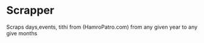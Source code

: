 # Scrapper

Scraps days,events, tithi from (HamroPatro.com) from any given year to any give months
````
